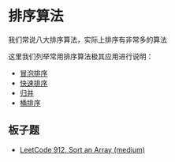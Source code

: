# 排序算法

我们常说八大排序算法，实际上排序有非常多的算法

这里我们列举常用排序算法极其应用进行说明：

- [冒泡排序](./冒泡.md)
- [快速排序](./快排.md)
- [归并](./归并.md)
- [桶排序](./桶排序.md)

## 板子题

- [LeetCode 912. Sort an Array (medium)](./problems/901-1000/912.sort-an-array.md)


